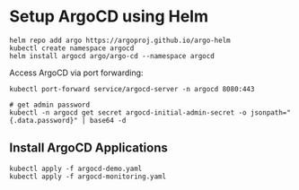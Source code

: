 # Setup ArgoCD using Helm

```
helm repo add argo https://argoproj.github.io/argo-helm
kubectl create namespace argocd
helm install argocd argo/argo-cd --namespace argocd
```

Access ArgoCD via port forwarding:

```
kubectl port-forward service/argocd-server -n argocd 8080:443

# get admin password
kubectl -n argocd get secret argocd-initial-admin-secret -o jsonpath="{.data.password}" | base64 -d
```

## Install ArgoCD Applications

```
kubectl apply -f argocd-demo.yaml
kubectl apply -f argocd-monitoring.yaml
```
